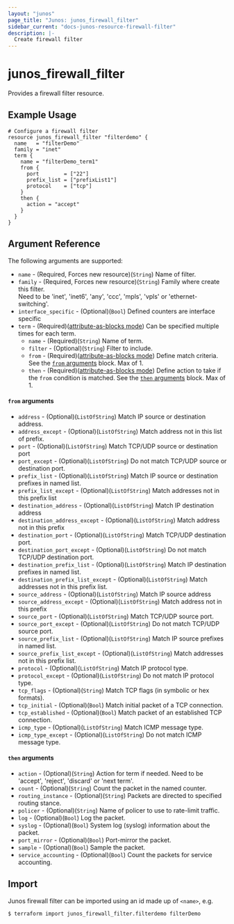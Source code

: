 ```yaml
---
layout: "junos"
page_title: "Junos: junos_firewall_filter"
sidebar_current: "docs-junos-resource-firewall-filter"
description: |-
  Create firewall filter
---
```


# junos_firewall_filter

Provides a firewall filter resource.

## Example Usage

```hcl
# Configure a firewall filter
resource junos_firewall_filter "filterdemo" {
  name   = "filterDemo"
  family = "inet"
  term {
    name = "filterDemo_term1"
    from {
      port        = ["22"]
      prefix_list = ["prefixList1"]
      protocol    = ["tcp"]
    }
    then {
      action = "accept"
    }
  }
}
```

## Argument Reference

The following arguments are supported:

* `name` - (Required, Forces new resource)(`String`) Name of filter.
* `family` - (Required, Forces new resource)(`String`) Family where create this filter. </br>Need to be 'inet', 'inet6', 'any', 'ccc', 'mpls', 'vpls' or 'ethernet-switching'.
* `interface_specific` - (Optional)(`Bool`) Defined counters are interface specific
* `term` - (Required)([attribute-as-blocks mode](https://www.terraform.io/docs/configuration/attr-as-blocks.html)) Can be specified multiple times for each term.
  * `name` - (Required)(`String`) Name of term.
  * `filter` - (Optional)(`String`) Filter to include.
  * `from` - (Required)([attribute-as-blocks mode](https://www.terraform.io/docs/configuration/attr-as-blocks.html)) Define match criteria.
  See the [`from` arguments](#from-arguments) block. Max of 1.
  * `then` - (Required)([attribute-as-blocks mode](https://www.terraform.io/docs/configuration/attr-as-blocks.html)) Define action to take if the `from` condition is matched. See the [`then` arguments](#then-arguments) block. Max of 1.

#### `from` arguments
  * `address` - (Optional)(`ListOfString`) Match IP source or destination address.
  * `address_except` - (Optional)(`ListOfString`) Match address not in this list of prefix.
  * `port` - (Optional)(`ListOfString`) Match TCP/UDP source or destination port
  * `port_except` - (Optional)(`ListOfString`) Do not match TCP/UDP source or destination port.
  * `prefix_list` - (Optional)(`ListOfString`) Match IP source or destination prefixes in named list.
  * `prefix_list_except` - (Optional)(`ListOfString`) Match addresses not in this prefix list
  * `destination_address` - (Optional)(`ListOfString`) Match IP destination address
  * `destination_address_except` - (Optional)(`ListOfString`) Match address not in this prefix
  * `destination_port` - (Optional)(`ListOfString`) Match TCP/UDP destination port.
  * `destination_port_except` - (Optional)(`ListOfString`) Do not match TCP/UDP destination port.
  * `destination_prefix_list` - (Optional)(`ListOfString`) Match IP destination prefixes in named list.
  * `destination_prefix_list_except` - (Optional)(`ListOfString`) Match addresses not in this prefix list.
  * `source_address` - (Optional)(`ListOfString`) Match IP source address
  * `source_address_except` - (Optional)(`ListOfString`) Match address not in this prefix
  * `source_port` - (Optional)(`ListOfString`) Match TCP/UDP source port.
  * `source_port_except` - (Optional)(`ListOfString`) Do not match TCP/UDP source port.
  * `source_prefix_list` - (Optional)(`ListOfString`) Match IP source prefixes in named list.
  * `source_prefix_list_except` - (Optional)(`ListOfString`) Match addresses not in this prefix list.
  * `protocol` - (Optional)(`ListOfString`) Match IP protocol type.
  * `protocol_except` - (Optional)(`ListOfString`) Do not match IP protocol type.
  * `tcp_flags` - (Optional)(`String`) Match TCP flags (in symbolic or hex formats).
  * `tcp_initial` - (Optional)(`Bool`) Match initial packet of a TCP connection.
  * `tcp_established` - (Optional)(`Bool`) Match packet of an established TCP connection.
  * `icmp_type` - (Optional)(`ListOfString`) Match ICMP message type.
  * `icmp_type_except` - (Optional)(`ListOfString`) Do not match ICMP message type.

#### `then` arguments
  * `action` - (Optional)(`String`) Action for term if needed. Need to be 'accept', 'reject', 'discard' or 'next term'.
  * `count` - (Optional)(`String`) Count the packet in the named counter.
  * `routing_instance` - (Optional)(`String`) Packets are directed to specified routing stance.
  * `policer` - (Optional)(`String`) Name of policer to use to rate-limit traffic.
  * `log` - (Optional)(`Bool`) Log the packet.
  * `syslog` - (Optional)(`Bool`) System log (syslog) information about the packet.
  * `port_mirror` - (Optional)(`Bool`) Port-mirror the packet.
  * `sample` - (Optional)(`Bool`) Sample the packet.
  * `service_accounting` - (Optional)(`Bool`) Count the packets for service accounting.

## Import

Junos firewall filter can be imported using an id made up of `<name>`, e.g.

```
$ terraform import junos_firewall_filter.filterdemo filterDemo
```
